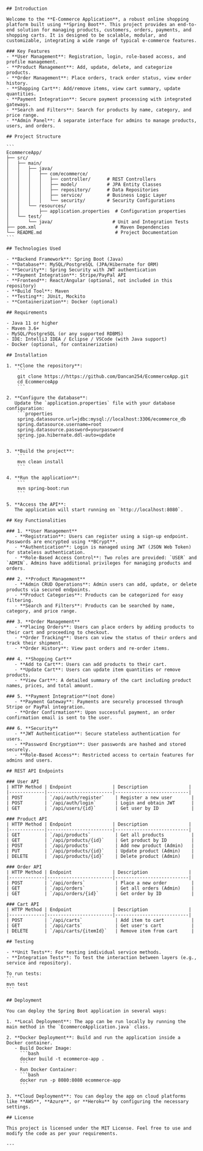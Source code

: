 ````# E-Commerce Application

## Introduction

Welcome to the **E-Commerce Application**, a robust online shopping platform built using **Spring Boot**. This project provides an end-to-end solution for managing products, customers, orders, payments, and shopping carts. It is designed to be scalable, modular, and customizable, integrating a wide range of typical e-commerce features.

### Key Features
- **User Management**: Registration, login, role-based access, and profile management.
- **Product Management**: Add, update, delete, and categorize products.
- **Order Management**: Place orders, track order status, view order history.
- **Shopping Cart**: Add/remove items, view cart summary, update quantities.
- **Payment Integration**: Secure payment processing with integrated gateways.
- **Search and Filters**: Search for products by name, category, and price range.
- **Admin Panel**: A separate interface for admins to manage products, users, and orders.

## Project Structure

```
EcommerceApp/
├── src/
│   ├── main/
│   │   ├── java/
│   │   │   ├── com/ecommerce/
│   │   │   │   ├── controller/      # REST Controllers
│   │   │   │   ├── model/           # JPA Entity Classes
│   │   │   │   ├── repository/      # Data Repositories
│   │   │   │   ├── service/         # Business Logic Layer
│   │   │   │   └── security/        # Security Configurations
│   │   └── resources/
│   │       ├── application.properties  # Configuration properties
│   └── test/
│       └── java/                      # Unit and Integration Tests
├── pom.xml                             # Maven Dependencies
└── README.md                           # Project Documentation
```

## Technologies Used

- **Backend Framework**: Spring Boot (Java)
- **Database**: MySQL/PostgreSQL (JPA/Hibernate for ORM)
- **Security**: Spring Security with JWT authentication
- **Payment Integration**: Stripe/PayPal API
- **Frontend**: React/Angular (optional, not included in this repository)
- **Build Tool**: Maven
- **Testing**: JUnit, Mockito
- **Containerization**: Docker (optional)

## Requirements

- Java 11 or higher
- Maven 3.6+
- MySQL/PostgreSQL (or any supported RDBMS)
- IDE: IntelliJ IDEA / Eclipse / VSCode (with Java support)
- Docker (optional, for containerization)

## Installation

1. **Clone the repository**:
    ```
    git clone https://https://github.com/Dancan254/EcommerceApp.git
    cd EcommerceApp
    ```

2. **Configure the database**:
   Update the `application.properties` file with your database configuration:
    ```properties
    spring.datasource.url=jdbc:mysql://localhost:3306/ecommerce_db
    spring.datasource.username=root
    spring.datasource.password=yourpassword
    spring.jpa.hibernate.ddl-auto=update
    ```

3. **Build the project**:
    ```
    mvn clean install
    ```

4. **Run the application**:
    ```
    mvn spring-boot:run
    ```

5. **Access the API**:
   The application will start running on `http://localhost:8080`.

## Key Functionalities

### 1. **User Management**
   - **Registration**: Users can register using a sign-up endpoint. Passwords are encrypted using **BCrypt**.
   - **Authentication**: Login is managed using JWT (JSON Web Token) for stateless authentication.
   - **Role-Based Access Control**: Two roles are provided: `USER` and `ADMIN`. Admins have additional privileges for managing products and orders.

### 2. **Product Management**
   - **Admin CRUD Operations**: Admin users can add, update, or delete products via secured endpoints.
   - **Product Categories**: Products can be categorized for easy filtering.
   - **Search and Filters**: Products can be searched by name, category, and price range.

### 3. **Order Management**
   - **Placing Orders**: Users can place orders by adding products to their cart and proceeding to checkout.
   - **Order Tracking**: Users can view the status of their orders and track their shipment.
   - **Order History**: View past orders and re-order items.

### 4. **Shopping Cart**
   - **Add to Cart**: Users can add products to their cart.
   - **Update Cart**: Users can update item quantities or remove products.
   - **View Cart**: A detailed summary of the cart including product names, prices, and total amount.

### 5. **Payment Integration**(not done)
   - **Payment Gateway**: Payments are securely processed through Stripe or PayPal integration.
   - **Order Confirmation**: Upon successful payment, an order confirmation email is sent to the user.
   
### 6. **Security**
   - **JWT Authentication**: Secure stateless authentication for users.
   - **Password Encryption**: User passwords are hashed and stored securely.
   - **Role-Based Access**: Restricted access to certain features for admins and users.

## REST API Endpoints

### User API
| HTTP Method | Endpoint               | Description               |
|-------------|------------------------|---------------------------|
| POST        | `/api/auth/register`    | Register a new user       |
| POST        | `/api/auth/login`       | Login and obtain JWT      |
| GET         | `/api/users/{id}`       | Get user by ID            |

### Product API
| HTTP Method | Endpoint               | Description               |
|-------------|------------------------|---------------------------|
| GET         | `/api/products`         | Get all products          |
| GET         | `/api/products/{id}`    | Get product by ID         |
| POST        | `/api/products`         | Add new product (Admin)   |
| PUT         | `/api/products/{id}`    | Update product (Admin)    |
| DELETE      | `/api/products/{id}`    | Delete product (Admin)    |

### Order API
| HTTP Method | Endpoint               | Description               |
|-------------|------------------------|---------------------------|
| POST        | `/api/orders`           | Place a new order         |
| GET         | `/api/orders`           | Get all orders (Admin)    |
| GET         | `/api/orders/{id}`      | Get order by ID           |

### Cart API
| HTTP Method | Endpoint               | Description               |
|-------------|------------------------|---------------------------|
| POST        | `/api/carts`            | Add item to cart          |
| GET         | `/api/carts`            | Get user's cart           |
| DELETE      | `/api/carts/{itemId}`   | Remove item from cart     |

## Testing

- **Unit Tests**: For testing individual service methods.
- **Integration Tests**: To test the interaction between layers (e.g., service and repository).
  
To run tests:
```
mvn test
```

## Deployment

You can deploy the Spring Boot application in several ways:

1. **Local Deployment**: The app can be run locally by running the main method in the `EcommerceApplication.java` class.
   
2. **Docker Deployment**: Build and run the application inside a Docker container.
   - Build Docker Image:
     ```bash
     docker build -t ecommerce-app .
     ```
   - Run Docker Container:
     ```bash
     docker run -p 8080:8080 ecommerce-app
     ```

3. **Cloud Deployment**: You can deploy the app on cloud platforms like **AWS**, **Azure**, or **Heroku** by configuring the necessary settings.

## License

This project is licensed under the MIT License. Feel free to use and modify the code as per your requirements.

---
````